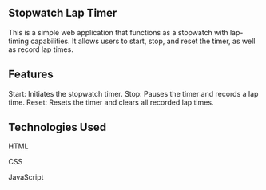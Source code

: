 ## Stopwatch Lap Timer

This is a simple web application that functions as a stopwatch with lap-timing capabilities. It allows users to start, stop, and reset the timer, as well as record lap times.

## Features
Start: Initiates the stopwatch timer.
Stop: Pauses the timer and records a lap time.
Reset: Resets the timer and clears all recorded lap times.

## Technologies Used
HTML

CSS

JavaScript
